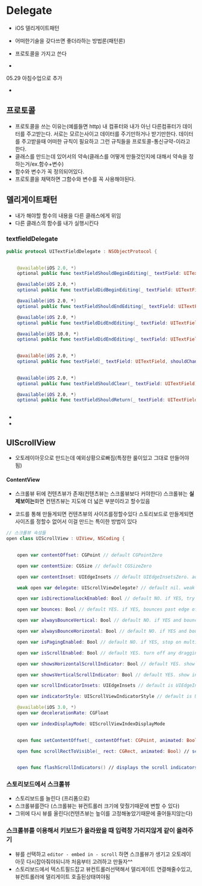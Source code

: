 # Delegate
- iOS 델리게이트패턴
- 어떠한기술을 갖다쓰면 좋더라하는 방법론(패턴론)
- 프로토콜을 가지고 쓴다

-
05.29 아침수업으로 추가

-

## 프로토콜
- 프로토콜을 쓰는 이유는(예를들면 http) 내 컴퓨터와 내가 아닌 다른컴퓨터가 데이터를 주고받는다. 서로는 모르는사이고 데이터를 주기만하거나 받기만한다. 데이터를 주고받을때 어떠한 규칙이 필요하고 그런 규칙들을 프로토콜-통신규약-이라고 한다.
- 클래스를 만드는데 있어서의 약속(클래스를 어떻게 만들것인지에 대해서 약속을 정하는거/ex.함수+변수)
- 함수와 변수가 꼭 정의되어있다.
- 프로토콜을 채택하면 그함수와 변수를 꼭 사용해야된다.

## 델리게이트패턴 
- 내가 해야할 함수의 내용을 다른 클래스에게 위임
- 다른 클래스의 함수를 내가 실행시킨다

### textfieldDelegate
```swift
public protocol UITextFieldDelegate : NSObjectProtocol {

    
    @available(iOS 2.0, *)
    optional public func textFieldShouldBeginEditing(_ textField: UITextField) -> Bool // return NO to disallow editing.

    @available(iOS 2.0, *)
    optional public func textFieldDidBeginEditing(_ textField: UITextField) // became first responder

    @available(iOS 2.0, *)
    optional public func textFieldShouldEndEditing(_ textField: UITextField) -> Bool // return YES to allow editing to stop and to resign first responder status. NO to disallow the editing session to end

    @available(iOS 2.0, *)
    optional public func textFieldDidEndEditing(_ textField: UITextField) // may be called if forced even if shouldEndEditing returns NO (e.g. view removed from window) or endEditing:YES called

    @available(iOS 10.0, *)
    optional public func textFieldDidEndEditing(_ textField: UITextField, reason: UITextFieldDidEndEditingReason) // if implemented, called in place of textFieldDidEndEditing:

    
    @available(iOS 2.0, *)
    optional public func textField(_ textField: UITextField, shouldChangeCharactersIn range: NSRange, replacementString string: String) -> Bool // return NO to not change text

    
    @available(iOS 2.0, *)
    optional public func textFieldShouldClear(_ textField: UITextField) -> Bool // called when clear button pressed. return NO to ignore (no notifications)

    @available(iOS 2.0, *)
    optional public func textFieldShouldReturn(_ textField: UITextField) -> Bool // called when 'return' key pressed. return NO to ignore.
    
```
-

-

## UIScrollView

- 오토레이아웃으로 만드는데 예외상황으로빠짐(특정한 룰이있고 그대로 만들어야됨)

#### ContentView
- 스크롤뷰 뒤에 컨텐츠뷰가 존재(컨텐츠뷰는 스크롤뷰보다 커야한다) 스크롤뷰는 **실제보이는**화면 컨텐츠뷰는 지도에 더 넓은 부분이라고 할수있음

- 코드를 통해 만들게되면 컨텐츠뷰의 사이즈를정할수있다 스토리보드로 만들게되면 사이즈를 정할수 없어서 이걸 만드는 특이한 방법이 있다

```swift
// 스크롤뷰 속성들
open class UIScrollView : UIView, NSCoding {

    
    open var contentOffset: CGPoint // default CGPointZero

    open var contentSize: CGSize // default CGSizeZero

    open var contentInset: UIEdgeInsets // default UIEdgeInsetsZero. add additional scroll area around content

    weak open var delegate: UIScrollViewDelegate? // default nil. weak reference

    open var isDirectionalLockEnabled: Bool // default NO. if YES, try to lock vertical or horizontal scrolling while dragging

    open var bounces: Bool // default YES. if YES, bounces past edge of content and back again

    open var alwaysBounceVertical: Bool // default NO. if YES and bounces is YES, even if content is smaller than bounds, allow drag vertically

    open var alwaysBounceHorizontal: Bool // default NO. if YES and bounces is YES, even if content is smaller than bounds, allow drag horizontally

    open var isPagingEnabled: Bool // default NO. if YES, stop on multiples of view bounds

    open var isScrollEnabled: Bool // default YES. turn off any dragging temporarily

    open var showsHorizontalScrollIndicator: Bool // default YES. show indicator while we are tracking. fades out after tracking

    open var showsVerticalScrollIndicator: Bool // default YES. show indicator while we are tracking. fades out after tracking

    open var scrollIndicatorInsets: UIEdgeInsets // default is UIEdgeInsetsZero. adjust indicators inside of insets

    open var indicatorStyle: UIScrollViewIndicatorStyle // default is UIScrollViewIndicatorStyleDefault

    @available(iOS 3.0, *)
    open var decelerationRate: CGFloat

    open var indexDisplayMode: UIScrollViewIndexDisplayMode

    
    open func setContentOffset(_ contentOffset: CGPoint, animated: Bool) // animate at constant velocity to new offset

    open func scrollRectToVisible(_ rect: CGRect, animated: Bool) // scroll so rect is just visible (nearest edges). nothing if rect completely visible

    
    open func flashScrollIndicators() // displays the scroll indicators for a short time. This should be done whenever you bring the scroll view to front.
```
### 스토리보드에서 스크롤뷰
- 스토리보드를 늘린다 (프리폼으로)
- 스크롤뷰를깐다 (스크롤뷰는 뷰컨트롤러 크기에 맞췄기때문에 변할 수 있다)
- 그위에 다시 뷰를 올린다(컨텐츠뷰는 높이를 고정해놓았기때문에 줄어들지않는다)

### 스크롤뷰를 이용해서 키보드가 올라왔을 때 입력창 가리지않게 같이 올려주기
- 뷰를 선택하고 `editor - embed in - scroll` 하면 스크롤뷰가 생기고 오토레이아웃 다시잡아줘야되니까 처음부터 고려하고 만들자^^
- 스토리보드에서 텍스트필드잡고 뷰컨트롤러선택해서 델리게이트 연결해줄수있고, 뷰컨트롤러에 델리게이트 호출된상태여야됨



